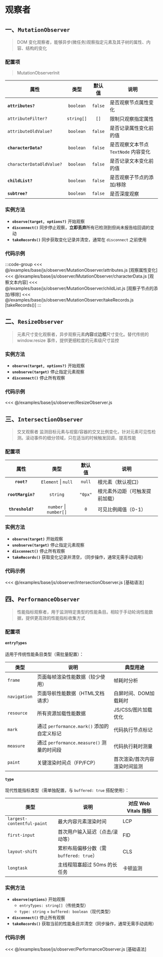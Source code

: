 # 观察者

## 一、**`MutationObserver`**

> DOM 变化观察者，能够异步(微任务)观察指定元素及其子树的属性、内容、结构的变化

### 配置项

> MutationObserverInit

| 属性                     |    类型    | 默认值  | 说明                                 |
| ------------------------ | :--------: | :-----: | ------------------------------------ |
| **`attributes?`**        | `boolean`  | `false` | 是否观察节点属性变化                 |
| `attributeFilter?`       | `string[]` |  `[]`   | 限制只观察指定属性                   |
| `attributeOldValue?`     | `boolean`  | `false` | 是否记录属性变化前的值               |
| **`characterData?`**     | `boolean`  | `false` | 是否观察文本节点 `TextNode` 内容变化 |
| `characterDataOldValue?` | `boolean`  | `false` | 是否记录文本变化前的值               |
| **`childList?`**         | `boolean`  | `false` | 是否观察子节点的添加/移除            |
| **`subtree?`**           | `boolean`  | `false` | 是否深度观察                         |

### 实例方法

- **`observe(target, options?)`** 开始观察
- **`disconnect()`** 同步停止观察，**立即丢弃**所有已检测到但尚未报告给回调的变动
- **`takeRecords()`** 同步获取变化记录并清空，通常在 `disconnect` 之前使用

### 代码示例

:::code-group
<<< @/examples/base/js/observer/MutationObserver/attributes.js [观察属性变化]
<<< @/examples/base/js/observer/MutationObserver/characterData.js [观察文本内容]
<<< @/examples/base/js/observer/MutationObserver/childList.js [观察子节点的添加/移除]
<<< @/examples/base/js/observer/MutationObserver/takeRecords.js [takeRecords()]
:::

## 二、**`ResizeObserver`**

> 元素尺寸变化观察者，异步观察元素**内容**或**边框**尺寸变化。替代传统的 window.resize 事件，提供更细粒度的元素级尺寸监控

### 实例方法

- **`observe(target, options?)`** 开始观察
- **`unobserve(target)`** 停止指定元素观察
- **`disconnect()`** 停止所有观察

### 代码示例

<<< @/examples/base/js/observer/ResizeObserver.js

## 三、**`IntersectionObserver`**

> 交叉观察者 监测目标元素与视窗/容器的交叉比例变化，针对元素可见性检测。滚动事件的细分领域，只在适当的时候触发回调，提高性能

### 配置项

|       属性        |          类型          | 默认值  | 说明                           |
| :---------------: | :--------------------: | :-----: | ------------------------------ |
|    **`root?`**    |  `Element` \| `null`   | `null`  | 根元素（默认视口）             |
| **`rootMargin?`** |        `string`        | `"0px"` | 根元素外边距（可触发提前加载） |
| **`threshold?`**  | `number` \| `number[]` |   `0`   | 可见比例阈值（0-1）            |

### 实例方法

- **`observe(target)`** 开始观察
- **`unobserve(target)`** 停止指定元素观察
- **`disconnect()`** 停止所有观察
- **`takeRecords()`** 获取变化记录并清空，（同步操作，通常无需手动调用）

### 代码示例

<<< @/examples/base/js/observer/IntersectionObserver.js [基础语法]

## 四、**`PerformanceObserver`**

> 性能指标观察者，用于监测特定类型的性能条目。相较于手动轮询性能数据，提供更高效的性能指标收集方式

### 配置项

#### **`entryTypes`**

适用于传统性能条目类型（需批量配置）：

| 类型         | 说明                                       | 典型用途                      |
| ------------ | ------------------------------------------ | ----------------------------- |
| `frame`      | 页面每帧渲染性能数据（较少使用）           | 帧耗时分析                    |
| `navigation` | 页面导航性能数据（HTML文档请求）           | 白屏时间、DOM加载耗时         |
| `resource`   | 所有资源加载性能数据                       | JS/CSS/图片加载优化           |
| `mark`       | 通过 `performance.mark()` 添加的自定义标记 | 代码执行节点标记              |
| `measure`    | 通过 `performance.measure()` 测量的时间段  | 代码执行耗时测量              |
| `paint`      | 关键渲染时间点（FP/FCP）                   | 首次渲染/首次内容渲染时间监测 |

#### **`type`**

现代性能指标类型（需单独配置，与 `buffered: true` 搭配使用）：

| 类型                       | 说明                                    | 对应 Web Vitals 指标 |
| -------------------------- | --------------------------------------- | -------------------- |
| `largest-contentful-paint` | 最大内容元素渲染时间                    | LCP                  |
| `first-input`              | 首次用户输入延迟（点击/滚动等）         | FID                  |
| `layout-shift`             | 累积布局偏移分数（需 `buffered: true`） | CLS                  |
| `longtask`                 | 主线程阻塞超过 50ms 的长任务            | 卡顿监测             |

### 实例方法

- **`observe(options)`** 开始观察
  - `entryTypes: string[]`（传统类型）
  - `type: string` + `buffered: boolean`（现代类型）
- **`disconnect()`** 停止所有观察
- **`takeRecords()`** 获取当前的性能条目并清空（同步操作，通常无需手动调用）

### 代码示例

<<< @/examples/base/js/observer/PerformanceObserver.js [基础语法]
